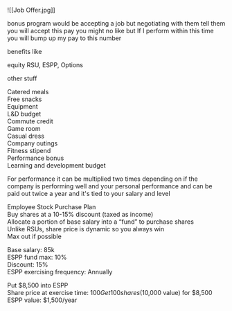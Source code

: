![[Job Offer.jpg]]

bonus program would be accepting a job but negotiating with them tell them you will accept this pay you might no like but If I perform within this time you will bump up my pay to this number  
  
benefits like  
  
  
equity RSU, ESPP, Options  
  
other stuff  
  
Catered meals  
Free snacks  
Equipment  
L&D budget  
Commute credit  
Game room  
Casual dress  
Company outings  
Fitness stipend  
Performance bonus  
Learning and development budget  
  
  
For performance it can be multiplied two times depending on if the company is performing well and your personal performance and can be paid out twice a year and it's tied to your salary and level  
  
  
Employee Stock Purchase Plan  
Buy shares at a 10-15% discount (taxed as income)  
Allocate a portion of base salary into a “fund” to purchase shares  
Unlike RSUs, share price is dynamic so you always win  
Max out if possible  
  
  
Base salary: 85k  
ESPP fund max: 10%  
Discount: 15%  
ESPP exercising frequency: Annually  
  
  
Put $8,500 into ESPP  
Share price at exercise time: $100  
Get 100 shares ($10,000 value) for $8,500  
ESPP value: $1,500/year